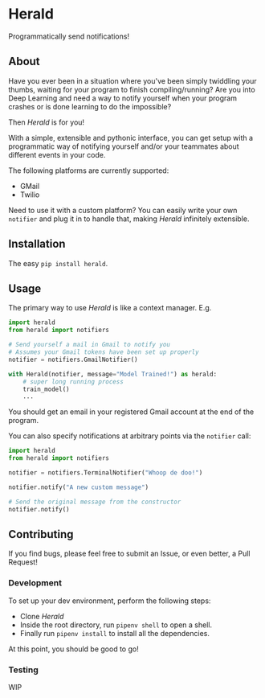 # Herald

Programmatically send notifications!

## About

Have you ever been in a situation where you've been simply twiddling your thumbs, waiting for your program to finish compiling/running? Are you into Deep Learning and need a way to notify yourself when your program crashes or is done learning to do the impossible?

Then _Herald_ is for you!

With a simple, extensible and pythonic interface, you can get setup with a programmatic way of notifying yourself and/or your teammates about different events in your code.

The following platforms are currently supported:

- GMail
- Twilio

Need to use it with a custom platform? You can easily write your own `notifier` and plug it in to handle that, making _Herald_ infinitely extensible.

## Installation

The easy `pip install herald`.

## Usage

The primary way to use _Herald_ is like a context manager. E.g.

```python
import herald
from herald import notifiers

# Send yourself a mail in Gmail to notify you
# Assumes your Gmail tokens have been set up properly
notifier = notifiers.GmailNotifier()

with Herald(notifier, message="Model Trained!") as herald:
    # super long running process
    train_model()
    ...

```

You should get an email in your registered Gmail account at the end of the program.

You can also specify notifications at arbitrary points via the `notifier` call:

```python
import herald
from herald import notifiers

notifier = notifiers.TerminalNotifier("Whoop de doo!")

notifier.notify("A new custom message")

# Send the original message from the constructor
notifier.notify()
```

## Contributing

If you find bugs, please feel free to submit an Issue, or even better, a Pull Request!

### Development

To set up your dev environment, perform the following steps:
 - Clone _Herald_
 - Inside the root directory, run `pipenv shell` to open a shell.
 - Finally run `pipenv install` to install all the dependencies.

At this point, you should be good to go!

### Testing

WIP
